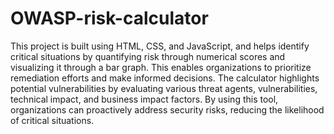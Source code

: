 # OWASP-risk-calculator
This project is built using HTML, CSS, and JavaScript, and helps identify critical situations by quantifying risk through numerical scores and visualizing it through a bar graph. This enables organizations to prioritize remediation efforts and make informed decisions. The calculator highlights potential vulnerabilities by evaluating various threat agents, vulnerabilities, technical impact, and business impact factors. By using this tool, organizations can proactively address security risks, reducing the likelihood of critical situations.

